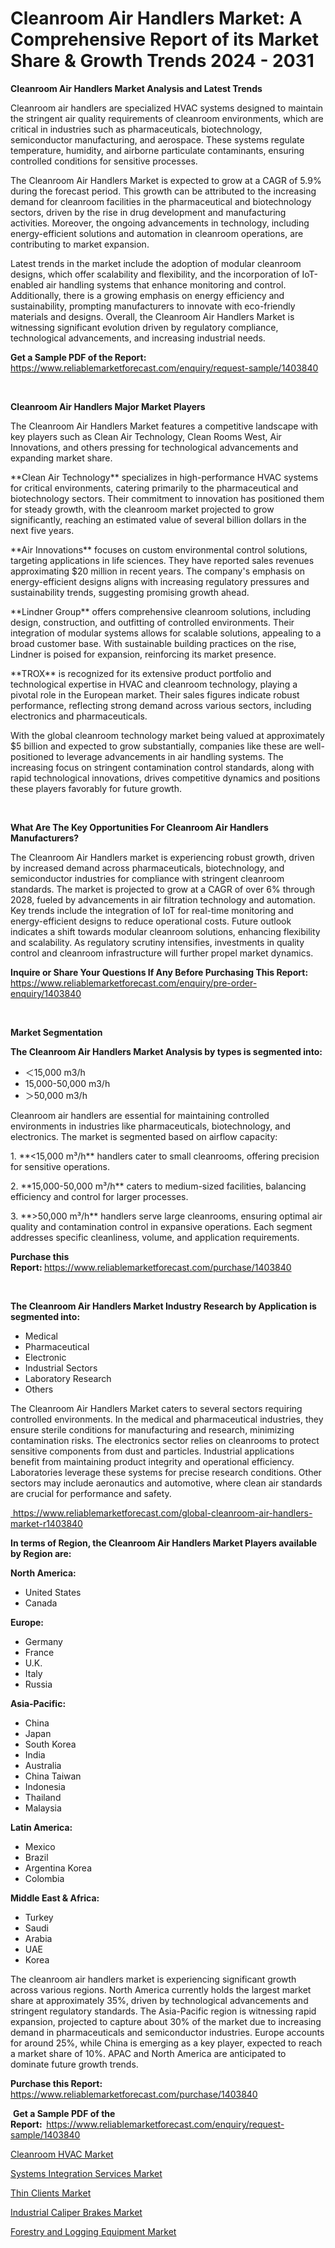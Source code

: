 <p><h1>Cleanroom Air Handlers Market: A Comprehensive Report of its Market Share & Growth Trends 2024 - 2031</h1></p><p><strong>Cleanroom Air Handlers Market Analysis and Latest Trends</strong></p>
<p><p>Cleanroom air handlers are specialized HVAC systems designed to maintain the stringent air quality requirements of cleanroom environments, which are critical in industries such as pharmaceuticals, biotechnology, semiconductor manufacturing, and aerospace. These systems regulate temperature, humidity, and airborne particulate contaminants, ensuring controlled conditions for sensitive processes.</p><p>The Cleanroom Air Handlers Market is expected to grow at a CAGR of 5.9% during the forecast period. This growth can be attributed to the increasing demand for cleanroom facilities in the pharmaceutical and biotechnology sectors, driven by the rise in drug development and manufacturing activities. Moreover, the ongoing advancements in technology, including energy-efficient solutions and automation in cleanroom operations, are contributing to market expansion.</p><p>Latest trends in the market include the adoption of modular cleanroom designs, which offer scalability and flexibility, and the incorporation of IoT-enabled air handling systems that enhance monitoring and control. Additionally, there is a growing emphasis on energy efficiency and sustainability, prompting manufacturers to innovate with eco-friendly materials and designs. Overall, the Cleanroom Air Handlers Market is witnessing significant evolution driven by regulatory compliance, technological advancements, and increasing industrial needs.</p></p>
<p><strong>Get a Sample PDF of the Report:&nbsp;</strong> <a href="https://www.reliablemarketforecast.com/enquiry/request-sample/1403840?utm_campaign=1140&utm_medium=2&utm_source=Github&utm_content=ia&utm_term=23102024&utm_id=cleanroom-air-handlers">https://www.reliablemarketforecast.com/enquiry/request-sample/1403840</a></p>
<p>&nbsp;</p>
<p><strong>Cleanroom Air Handlers Major Market Players</strong></p>
<p><p>The Cleanroom Air Handlers Market features a competitive landscape with key players such as Clean Air Technology, Clean Rooms West, Air Innovations, and others pressing for technological advancements and expanding market share. </p><p>**Clean Air Technology** specializes in high-performance HVAC systems for critical environments, catering primarily to the pharmaceutical and biotechnology sectors. Their commitment to innovation has positioned them for steady growth, with the cleanroom market projected to grow significantly, reaching an estimated value of several billion dollars in the next five years.</p><p>**Air Innovations** focuses on custom environmental control solutions, targeting applications in life sciences. They have reported sales revenues approximating $20 million in recent years. The company's emphasis on energy-efficient designs aligns with increasing regulatory pressures and sustainability trends, suggesting promising growth ahead.</p><p>**Lindner Group** offers comprehensive cleanroom solutions, including design, construction, and outfitting of controlled environments. Their integration of modular systems allows for scalable solutions, appealing to a broad customer base. With sustainable building practices on the rise, Lindner is poised for expansion, reinforcing its market presence.</p><p>**TROX** is recognized for its extensive product portfolio and technological expertise in HVAC and cleanroom technology, playing a pivotal role in the European market. Their sales figures indicate robust performance, reflecting strong demand across various sectors, including electronics and pharmaceuticals.</p><p>With the global cleanroom technology market being valued at approximately $5 billion and expected to grow substantially, companies like these are well-positioned to leverage advancements in air handling systems. The increasing focus on stringent contamination control standards, along with rapid technological innovations, drives competitive dynamics and positions these players favorably for future growth.</p></p>
<p>&nbsp;</p>
<p><strong>What Are The Key Opportunities For Cleanroom Air Handlers Manufacturers?</strong></p>
<p><p>The Cleanroom Air Handlers market is experiencing robust growth, driven by increased demand across pharmaceuticals, biotechnology, and semiconductor industries for compliance with stringent cleanroom standards. The market is projected to grow at a CAGR of over 6% through 2028, fueled by advancements in air filtration technology and automation. Key trends include the integration of IoT for real-time monitoring and energy-efficient designs to reduce operational costs. Future outlook indicates a shift towards modular cleanroom solutions, enhancing flexibility and scalability. As regulatory scrutiny intensifies, investments in quality control and cleanroom infrastructure will further propel market dynamics.</p></p>
<p><strong>Inquire or Share Your Questions If Any Before Purchasing This Report:</strong> <a href="https://www.reliablemarketforecast.com/enquiry/pre-order-enquiry/1403840?utm_campaign=1140&utm_medium=2&utm_source=Github&utm_content=ia&utm_term=23102024&utm_id=cleanroom-air-handlers">https://www.reliablemarketforecast.com/enquiry/pre-order-enquiry/1403840</a></p>
<p>&nbsp;</p>
<p><strong>Market Segmentation</strong></p>
<p><strong>The Cleanroom Air Handlers Market Analysis by types is segmented into:</strong></p>
<p><ul><li>＜15,000 m3/h</li><li>15,000-50,000 m3/h</li><li>＞50,000 m3/h</li></ul></p>
<p><p>Cleanroom air handlers are essential for maintaining controlled environments in industries like pharmaceuticals, biotechnology, and electronics. The market is segmented based on airflow capacity: </p><p>1. **<15,000 m³/h** handlers cater to small cleanrooms, offering precision for sensitive operations. </p><p>2. **15,000-50,000 m³/h** caters to medium-sized facilities, balancing efficiency and control for larger processes. </p><p>3. **>50,000 m³/h** handlers serve large cleanrooms, ensuring optimal air quality and contamination control in expansive operations. Each segment addresses specific cleanliness, volume, and application requirements.</p></p>
<p><strong>Purchase this Report:&nbsp;</strong><a href="https://www.reliablemarketforecast.com/purchase/1403840?utm_campaign=1140&utm_medium=2&utm_source=Github&utm_content=ia&utm_term=23102024&utm_id=cleanroom-air-handlers">https://www.reliablemarketforecast.com/purchase/1403840</a></p>
<p>&nbsp;</p>
<p><strong>The Cleanroom Air Handlers Market Industry Research by Application is segmented into:</strong></p>
<p><ul><li>Medical</li><li>Pharmaceutical</li><li>Electronic</li><li>Industrial Sectors</li><li>Laboratory Research</li><li>Others</li></ul></p>
<p><p>The Cleanroom Air Handlers Market caters to several sectors requiring controlled environments. In the medical and pharmaceutical industries, they ensure sterile conditions for manufacturing and research, minimizing contamination risks. The electronics sector relies on cleanrooms to protect sensitive components from dust and particles. Industrial applications benefit from maintaining product integrity and operational efficiency. Laboratories leverage these systems for precise research conditions. Other sectors may include aeronautics and automotive, where clean air standards are crucial for performance and safety.</p></p>
<p><a href="https://www.reliablemarketforecast.com/global-cleanroom-air-handlers-market-r1403840?utm_campaign=1140&utm_medium=2&utm_source=Github&utm_content=ia&utm_term=23102024&utm_id=cleanroom-air-handlers">&nbsp;https://www.reliablemarketforecast.com/global-cleanroom-air-handlers-market-r1403840</a></p>
<p><strong>In terms of Region, the Cleanroom Air Handlers Market Players available by Region are:</strong></p>
<p>
    <p> <strong> North America: </strong>
        <ul>
            <li>United States</li>
            <li>Canada</li>
        </ul>
        </p> 
    <p> <strong> Europe: </strong>
        <ul>
            <li>Germany</li>
            <li>France</li>
            <li>U.K.</li>
            <li>Italy</li>
            <li>Russia</li>
        </ul>
        </p> 
    <p> <strong> Asia-Pacific: </strong>
        <ul>
            <li>China</li>
            <li>Japan</li>
            <li>South Korea</li>
            <li>India</li>
            <li>Australia</li>
            <li>China Taiwan</li>
            <li>Indonesia</li>
            <li>Thailand</li>
            <li>Malaysia</li>
        </ul>
        </p> 
    <p> <strong> Latin America: </strong>
        <ul>
            <li>Mexico</li>
            <li>Brazil</li>
            <li>Argentina Korea</li>
            <li>Colombia</li>
        </ul>
        </p> 
    <p> <strong> Middle East & Africa: </strong>
        <ul>
            <li>Turkey</li>
            <li>Saudi</li>
            <li>Arabia</li>
            <li>UAE</li>
            <li>Korea</li>
        </ul>
    </p>
    </p>
<p><p>The cleanroom air handlers market is experiencing significant growth across various regions. North America currently holds the largest market share at approximately 35%, driven by technological advancements and stringent regulatory standards. The Asia-Pacific region is witnessing rapid expansion, projected to capture about 30% of the market due to increasing demand in pharmaceuticals and semiconductor industries. Europe accounts for around 25%, while China is emerging as a key player, expected to reach a market share of 10%. APAC and North America are anticipated to dominate future growth trends.</p></p>
<p><strong>Purchase this Report: </strong><a href="https://www.reliablemarketforecast.com/purchase/1403840?utm_campaign=1140&utm_medium=2&utm_source=Github&utm_content=ia&utm_term=23102024&utm_id=cleanroom-air-handlers">https://www.reliablemarketforecast.com/purchase/1403840</a></p>
<p>&nbsp;<strong>Get a Sample PDF of the Report:&nbsp;&nbsp;</strong><a href="https://www.reliablemarketforecast.com/enquiry/request-sample/1403840?utm_campaign=1140&utm_medium=2&utm_source=Github&utm_content=ia&utm_term=23102024&utm_id=cleanroom-air-handlers">https://www.reliablemarketforecast.com/enquiry/request-sample/1403840</a></p>
<p><strong></strong></p>
<p><p><a href="https://github.com/siennagx1ahafter/Market-Research-Report-List-1/blob/main/cleanroom-hvac-market.md?utm_campaign=1140&utm_medium=2&utm_source=Github&utm_content=ia&utm_term=23102024&utm_id=cleanroom-air-handlers">Cleanroom HVAC Market</a></p><p><a href="https://www.linkedin.com/pulse/systems-integration-services-market-trends-focusing-insight-forecast-8d1lc?utm_campaign=1140&utm_medium=2&utm_source=Github&utm_content=ia&utm_term=23102024&utm_id=cleanroom-air-handlers">Systems Integration Services Market</a></p><p><a href="https://www.linkedin.com/pulse/thin-clients-market-industry-trends-forecast-period-from-2024-o9bef?utm_campaign=1140&utm_medium=2&utm_source=Github&utm_content=ia&utm_term=23102024&utm_id=cleanroom-air-handlers">Thin Clients Market</a></p><p><a href="https://github.com/b9uxfeyen/Market-Research-Report-List-1/blob/main/industrial-caliper-brakes-market.md?utm_campaign=1140&utm_medium=2&utm_source=Github&utm_content=ia&utm_term=23102024&utm_id=cleanroom-air-handlers">Industrial Caliper Brakes Market</a></p><p><a href="https://issuu.com/reportprime-2/docs/forestry-and-logging-equipment-mark_d27e954b0dcba6?utm_campaign=1140&utm_medium=2&utm_source=Github&utm_content=ia&utm_term=23102024&utm_id=cleanroom-air-handlers">Forestry and Logging Equipment Market</a></p></p>